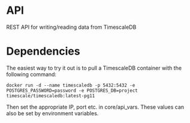 # API
REST API for writing/reading data from TimescaleDB



# Dependencies
The easiest way to try it out is to pull a TimescaleDB container with the following command:
```
docker run -d --name timescaledb -p 5432:5432 -e POSTGRES_PASSWORD=password -e POSTGRES_DB=project timescale/timescaledb:latest-pg11
```
Then set the appropriate IP, port etc. in core/api_vars. These values can also be set by environment variables.